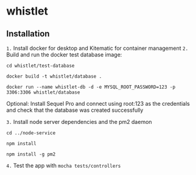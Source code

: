 # whistlet

## Installation

`1.` Install docker for desktop and Kitematic for container management
`2.` Build and run the docker test database image:
```
cd whistlet/test-database

docker build -t whistlet/database .

docker run --name whistlet-db -d -e MYSQL_ROOT_PASSWORD=123 -p 3306:3306 whistlet/database

```
Optional: Install Sequel Pro and connect using root:123 as the credentials and check that the database was created successfully

`3.` Install node server dependencies and the pm2 daemon
```
cd ../node-service

npm install

npm install -g pm2
```

`4.` Test the app with `mocha tests/controllers`
